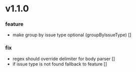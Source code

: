 # v1.1.0
### feature
* make group by issue type optional (groupByIssueType) []

### fix
* regex should override delimiter for body parser []
* if issue type is not found fallback to feature []

